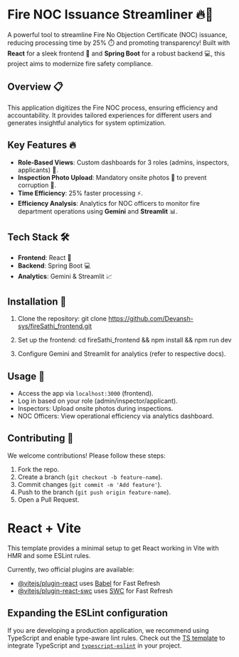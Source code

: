 
# Fire NOC Issuance Streamliner 🔥🚒

A powerful tool to streamline Fire No Objection Certificate (NOC) issuance, reducing processing time by 25% ⏱️ and promoting transparency! Built with **React** for a sleek frontend 🌟 and **Spring Boot** for a robust backend 💻, this project aims to modernize fire safety compliance.

## Overview 📋
This application digitizes the Fire NOC process, ensuring efficiency and accountability. It provides tailored experiences for different users and generates insightful analytics for system optimization.

## Key Features 🔥
- **Role-Based Views**: Custom dashboards for 3 roles (admins, inspectors, applicants) 👥.
- **Inspection Photo Upload**: Mandatory onsite photos 📸 to prevent corruption 🚫.
- **Time Efficiency**: 25% faster processing ⚡.
- **Efficiency Analysis**: Analytics for NOC officers to monitor fire department operations using **Gemini** and **Streamlit** 📊.

## Tech Stack 🛠️
- **Frontend**: React 🌟
- **Backend**: Spring Boot 💻
- **Analytics**: Gemini & Streamlit 📈

## Installation 🚀
1. Clone the repository:
git clone https://github.com/Devansh-sys/fireSathi_frontend.git


2. Set up the frontend:
cd fireSathi_frontend && npm install && npm run dev


4. Configure Gemini and Streamlit for analytics (refer to respective docs).

## Usage 📖
- Access the app via `localhost:3000` (frontend).
- Log in based on your role (admin/inspector/applicant).
- Inspectors: Upload onsite photos during inspections.
- NOC Officers: View operational efficiency via analytics dashboard.

## Contributing 🤝
We welcome contributions! Please follow these steps:
1. Fork the repo.
2. Create a branch (`git checkout -b feature-name`).
3. Commit changes (`git commit -m 'Add feature'`).
4. Push to the branch (`git push origin feature-name`).
5. Open a Pull Request.

# React + Vite

This template provides a minimal setup to get React working in Vite with HMR and some ESLint rules.

Currently, two official plugins are available:

- [@vitejs/plugin-react](https://github.com/vitejs/vite-plugin-react/blob/main/packages/plugin-react/README.md) uses [Babel](https://babeljs.io/) for Fast Refresh
- [@vitejs/plugin-react-swc](https://github.com/vitejs/vite-plugin-react-swc) uses [SWC](https://swc.rs/) for Fast Refresh

## Expanding the ESLint configuration

If you are developing a production application, we recommend using TypeScript and enable type-aware lint rules. Check out the [TS template](https://github.com/vitejs/vite/tree/main/packages/create-vite/template-react-ts) to integrate TypeScript and [`typescript-eslint`](https://typescript-eslint.io) in your project.
